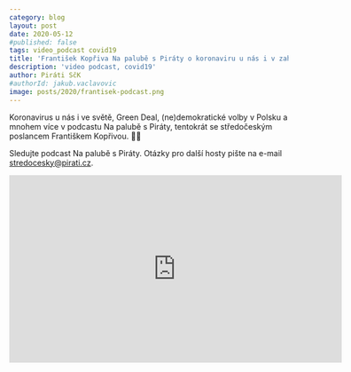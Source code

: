 ```yaml
---
category: blog
layout: post
date: 2020-05-12
#published: false
tags: video_podcast covid19
title: 'František Kopřiva Na palubě s Piráty o koronaviru u nás i v zahraničí'
description: 'video podcast, covid19'
author: Piráti SčK
#authorId: jakub.vaclavovic
image: posts/2020/frantisek-podcast.png
---
```


Koronavirus u nás i ve světě, Green Deal, (ne)demokratické volby v Polsku a mnohem více v podcastu Na palubě s Piráty, tentokrát se středočeským poslancem Františkem Kopřivou. 🖤🏴

Sledujte podcast Na palubě s Piráty. Otázky pro další hosty pište na e-mail stredocesky@pirati.cz.

<iframe width="600" height="338" src="https://www.youtube.com/embed/l-C6UqhFmWA" frameborder="0" allow="accelerometer; autoplay; encrypted-media; gyroscope; picture-in-picture" allowfullscreen></iframe>

